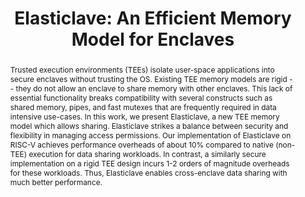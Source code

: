 ---
title: "Elasticlave: An Efficient Memory Model for Enclaves"
authors:
 - slug: jason
 - name: Shweta Shinde
   url: https://n.ethz.ch/~sshivaji/
 - name: Trevor E. Carlson
   url: https://www.comp.nus.edu.sg/~tcarlson/
 - name: Prateek Saxena
   url: https://www.comp.nus.edu.sg/~prateeks/

publication: USENIX Security
year: 2022
pub_url:
category: [TEEs]
abstract: "Trusted execution environments (TEEs) isolate user-space applications into secure enclaves without trusting the OS. Existing TEE memory models are rigid -- they do not allow an enclave to share memory with other enclaves. This lack of essential functionality breaks compatibility with several constructs such as shared memory, pipes, and fast mutexes that are frequently required in data intensive use-cases. In this work, we present Elasticlave, a new TEE memory model which allows sharing. Elasticlave strikes a balance between security and flexibility in managing access permissions. Our implementation of Elasticlave on RISC-V achieves performance overheads of about 10% compared to native (non-TEE) execution for data sharing workloads. In contrast, a similarly secure implementation on a rigid TEE design incurs 1-2 orders of magnitude overheads for these workloads. Thus, Elasticlave enables cross-enclave data sharing with much better performance."
---